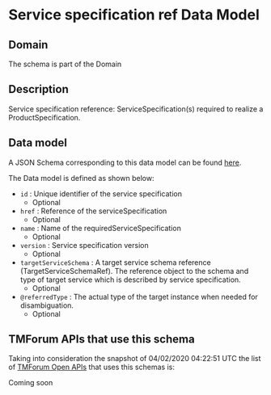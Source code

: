 # Service specification ref Data Model

## Domain

The  schema is part of the  Domain

## Description

Service specification reference: ServiceSpecification(s) required to realize a ProductSpecification.

## Data model

A JSON Schema corresponding to this data model can be found
[here](https://github.com/tmforum-rand/schemas/blob/candidates/Service/ServiceSpecificationRef.schema.json).

The Data model is defined as shown below:
- `id` : Unique identifier of the service specification
  - Optional
- `href` : Reference of the serviceSpecification
  - Optional
- `name` : Name of the requiredServiceSpecification
  - Optional
- `version` : Service specification version
  - Optional
- `targetServiceSchema` : A target service schema reference (TargetServiceSchemaRef). The reference object to the schema and type of target service which is described by service specification.
  - Optional
- `@referredType` : The actual type of the target instance when needed for disambiguation.
  - Optional




## TMForum APIs that use this schema

Taking into consideration the snapshot of 04/02/2020 04:22:51 UTC the list of [TMForum Open APIs](https://www.tmforum.org/open-apis/) that uses this schemas is:

Coming soon